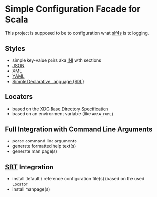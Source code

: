 Simple Configuration Facade for Scala
=====================================

This project is supposed to be to configuration what [slf4s][1] is to logging.


Styles
------

- simple key-value pairs aka [INI][4] with sections
- [JSON][5]
- [XML][6]
- [YAML][7]
- [Simple Declarative Language (SDL)][8]


Locators
--------

- based on the [XDG Base Directory Specification][2]
- based on an environment variable (like `AKKA_HOME`)


Full Integration with Command Line Arguments
--------------------------------------------

- parse command line arguments
- generate formatted help text(s)
- generate man page(s)


[SBT][3] Integration
--------------------

- install default / reference configuration file(s) (based on the used `Locator`
- install manpage(s)


[1]: https://github.com/weiglewilczek/slf4s
[2]: http://standards.freedesktop.org/basedir-spec/basedir-spec-latest.html
[3]: https://github.com/harrah/xsbt
[4]: http://en.wikipedia.org/wiki/INI_file
[5]: http://en.wikipedia.org/wiki/JSON
[6]: http://en.wikipedia.org/wiki/XML
[7]: http://en.wikipedia.org/wiki/YAML
[8]: http://en.wikipedia.org/wiki/Simple_Declarative_Language

